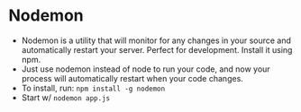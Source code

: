 # Nodemon
* Nodemon is a utility that will monitor for any changes in your source and automatically restart your server. Perfect for development. Install it using npm.
* Just use nodemon instead of node to run your code, and now your process will automatically restart when your code changes. 
* To install, run: `npm install -g nodemon`
* Start w/ `nodemon app.js`

